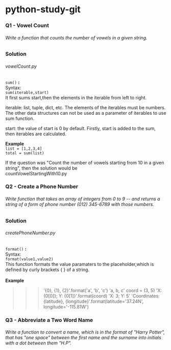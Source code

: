 # python-study-git
### Q1 - Vowel Count
###### Write a function that counts the number of vowels in a given string.
### Solution
###### vowelCount.py
`sum()` **:** <br/>
Syntax: <br/>
`sum(iterable,start)` <br/>
It first sums start,then the elements in the iterable from left to right.

iterable: list, tuple, dict, etc. The elements of the iterables must be numbers. The other data structures can not be used as a parameter of iterables to use sum function. <br/>

start: the value of start is 0 by default. Firstly, start is added to the sum, then iterables are calculated. <br/>

**Example** <br/>
`list = [1,2,3,4]` <br/>
`total = sum(list)` <br/>

If the question was "Count the number of vowels starting from 10 in a given string", then the solution would be <br/>
countVowelStartingWith10.py

### Q2 - Create a Phone Number
###### Write function that takes an array of integers from 0 to 9 -- and returns a string of a form of phone number *(012) 345-6789* with those numbers. 
### Solution
###### createPhoneNumber.py
`format()` **:** <br/>
Syntax: <br/>
`format(value1,value2)` <br/>
This function formats the value paramaters to the placeholder,which is defined by curly brackets { } of a string. <br/> <br/> 
**Example**
>>> '{0}, {1}, {2}'.format('a', 'b', 'c')
'a, b, c'
>>> coord = (3, 5)
>>> 'X: {0[0]};  Y: {0[1]}'.format(coord)
'X: 3;  Y: 5'
>>> 'Coordinates: {latitude}, {longitude}'.format(latitude='37.24N', longitude='-115.81W')


### Q3 - Abbreviate a Two Word Name
###### Write a function to convert a name, which is in the format of *"Harry Potter"*, that has "one space" between the first name and the surname into initials with a dot between them *"H.P"*.




